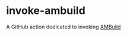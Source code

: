 # invoke-ambuild
A GitHub action dedicated to invoking [AMBuild](https://github.com/alliedmodders/ambuild)
